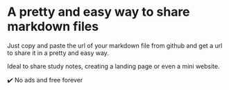 # A pretty and easy way to share markdown files

Just copy and paste the url of your markdown file from github and get a url to share it in a pretty and easy way. 

Ideal to share study notes, creating a landing page or even a mini website.

✔️ No ads and free forever
